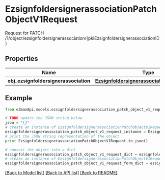 # EzsignfoldersignerassociationPatchObjectV1Request

Request for PATCH /1/object/ezsignfoldersignerassociation/{pkiEzsignfoldersignerassociationID}

## Properties
Name | Type | Description | Notes
------------ | ------------- | ------------- | -------------
**obj_ezsignfoldersignerassociation** | [**EzsignfoldersignerassociationRequestPatch**](EzsignfoldersignerassociationRequestPatch.md) |  | 

## Example

```python
from eZmaxApi.models.ezsignfoldersignerassociation_patch_object_v1_request import EzsignfoldersignerassociationPatchObjectV1Request

# TODO update the JSON string below
json = "{}"
# create an instance of EzsignfoldersignerassociationPatchObjectV1Request from a JSON string
ezsignfoldersignerassociation_patch_object_v1_request_instance = EzsignfoldersignerassociationPatchObjectV1Request.from_json(json)
# print the JSON string representation of the object
print EzsignfoldersignerassociationPatchObjectV1Request.to_json()

# convert the object into a dict
ezsignfoldersignerassociation_patch_object_v1_request_dict = ezsignfoldersignerassociation_patch_object_v1_request_instance.to_dict()
# create an instance of EzsignfoldersignerassociationPatchObjectV1Request from a dict
ezsignfoldersignerassociation_patch_object_v1_request_form_dict = ezsignfoldersignerassociation_patch_object_v1_request.from_dict(ezsignfoldersignerassociation_patch_object_v1_request_dict)
```
[[Back to Model list]](../README.md#documentation-for-models) [[Back to API list]](../README.md#documentation-for-api-endpoints) [[Back to README]](../README.md)


